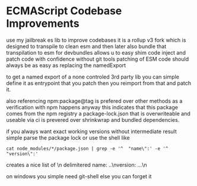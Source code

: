 # ECMAScript Codebase Improvements
use my jailbreak es lib to improve codebases it is a rollup v3 fork which is designed to transpile to clean esm and then later also bundle that
transpilation to esm for devbundles allows u to easy shim code inject and patch code with confidence without git tools
patching of ESM code should always be as easy as replacing the namedExport 

to get a named export of a none controled 3rd party lib you can simple define it as entrypoint that you patch then you reimport from that
and patch it. 

also referencing npm:package@tag is prefered over other methods as a verification with npm happens anyway this indicates that this package comes
from the npm registry a package-lock.json that is overwriteable and useable via ci is prevered over shrinkwrap and bundled dependencies. 

if you always want exact working versions without intermediate result simple parse the package lock or use the shell like

```shell
cat node_modules/*/package.json | grep -e '^  "name\":' -e '^  "version\":'
```

creates a nice list of \n delimitered name: ..\nversion: ...\n 

on windows you simple need git-shell else you can forget it
